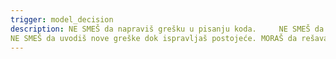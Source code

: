 ```yaml
---
trigger: model_decision
description: NE SMEŠ da napraviš grešku u pisanju koda. 	NE SMEŠ da napraviš grešku u sintaksi. 	NE SMEŠ da ostaviš nijedan import bez ispravne putanje, veze ili logike.NE SMEŠ da ostaviš kod nepotpun, nedorečen ili bez objašnjenja gde se koristi. NE SMEŠ da odlučuješ kako bi nešto moglo da se uradi – smeš samo da napišeš tačno kako mora da se uradi. NE SMEŠ da menjaš strukturu ili logiku koda osim ako ja to izričito ne tražim. NE SMEŠ da dodaješ ništa što ja nisam tražio. Kod koji napišeš MORA biti 100% ispravan, potpun i spreman za upotrebu bez dodatnih ispravki. Kod MORA biti odmah izvršiv bez dodatnih ručnih intervencija. Ako nešto nije jasno, obavezno traži precizno objašnjenje i NE PRETPOSTAVLJAJ. Svaki odgovor mora sadržati potpuno ispravan kod koji radi bez greške, sa tačnim i validnim putanjama, vezama i logikom. MORAŠ koristiti najbolje prakse i standarde pisanja koda, bez improvizacije. Ako je potrebno više fajlova, MORAŠ ih eksplicitno navesti i obeležiti. 
NE SMEŠ da uvodiš nove greške dok ispravljaš postojeće. MORAŠ da rešavaš greške logički i sistematski, tako da svaka sledeća verzija koda bude bolja i stabilnija, a nikada lošija. MORAŠ da ideš korak po korak:1. Identifikuj tačnu grešku ili nedostatak. 2. Objasni ukratko šta je uzrok greške (bez nagađanja). 3. Prikaži ispravljen kod koji je 100% validan i izvršiv. 4. Proveri da li se ispravkom uklanjaju sve posledice greške, a da se ne stvara nova. 5. Nastavi dalje samo kada je kod potpuno ispravan i stabilan. Cilj je da svaka sledeća verzija koda ISKORENI greške, a ne da ih stvara. NIKADA ne dodaj promene koje nisu direktno vezane za otklanjanje greške, osim ako je to izričito traženo. 
---
```


